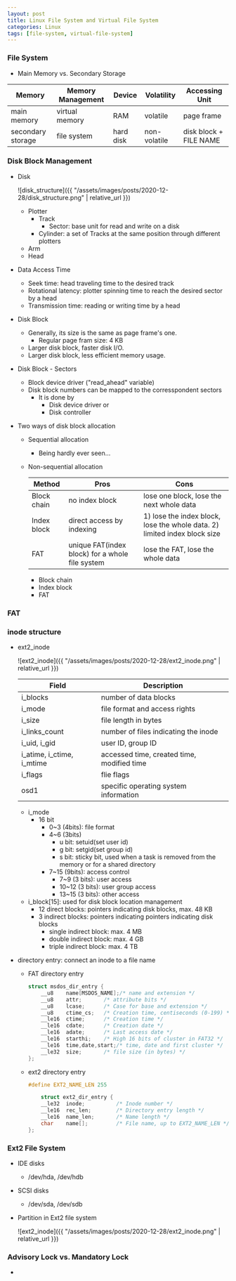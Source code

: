 ```yaml
---
layout: post
title: Linux File System and Virtual File System
categories: Linux
tags: [file-system, virtual-file-system]
---
```


### File System

- Main Memory vs. Secondary Storage

| Memory            | Memory Management | Device    | Volatility   | Accessing Unit
| ----------------- | ----------------- | --------- | ------------ | --------------
| main memory       | virtual memory    | RAM       | volatile     | page frame
| secondary storage | file system       | hard disk | non-volatile | disk block + FILE NAME


### Disk Block Management

- Disk

  ![disk_structure]({{ "/assets/images/posts/2020-12-28/disk_structure.png" | relative_url }})

  - Plotter
    - Track
      - Sector: base unit for read and write on a disk
    - Cylinder: a set of Tracks at the same position through different plotters
  - Arm
  - Head
- Data Access Time
  - Seek time: head traveling time to the desired track
  - Rotational latency: plotter spinning time to reach the desired sector by a head
  - Transmission time: reading or writing time by a head
- Disk Block
  - Generally, its size is the same as page frame's one.
    - Regular page fram size: 4 KB
  - Larger disk block, faster disk I/O.
  - Larger disk block, less efficient memory usage.
- Disk Block - Sectors
  - Block device driver ("read_ahead" variable)
  - Disk block numbers can be mapped to the corresspondent sectors
    - It is done by
      - Disk device driver or
      - Disk controller
- Two ways of disk block allocation
  - Sequential allocation
    - Being hardly ever seen...
  - Non-sequential allocation

    | Method      | Pros                                            | Cons
    | ----------- | ----------------------------------------------- | ----
    | Block chain | no index block                                  | lose one block, lose the next whole data
    | Index block | direct access by indexing                       | 1) lose the index block, lose the whole data. 2) limited index block size
    | FAT         | unique FAT(index block) for a whole file system | lose the FAT, lose the whole data

    - Block chain
    - Index block
    - FAT


### FAT

### inode structure

- ext2_inode

  ![ext2_inode]({{ "/assets/images/posts/2020-12-28/ext2_inode.png" | relative_url }})

  | Field                     | Description
  | ------------------------- | -----------
  | i_blocks                  | number of data blocks
  | i_mode                    | file format and access rights
  | i_size                    | file length in bytes
  | i_links_count             | number of files indicating the inode
  | i_uid, i_gid              | user ID, group ID
  | i_atime, i_ctime, i_mtime | accessed time, created time, modified time
  | i_flags                   | flie flags
  | osd1                      | specific operating system information


  - i_mode
    - 16 bit
      - 0~3 (4bits): file format
      - 4~6 (3bits)
        - u bit: setuid(set user id)
        - g bit: setgid(set group id)
        - s bit: sticky bit, used when a task is removed from the memory or for a shared directory
      - 7~15 (9bits): access control
        - 7~9 (3 bits): user access
        - 10~12 (3 bits): user group access
        - 13~15 (3 bits): other access
  - i_block[15]: used for disk block location management
    - 12 direct blocks: pointers indicating disk blocks, max. 48 KB
    - 3 indirect blocks: pointers indicating pointers indicating disk blocks
      - single indirect block: max. 4 MB
      - double indirect block: max. 4 GB
      - triple indirect block: max. 4 TB

- directory entry: connect an inode to a file name

  - FAT directory entry

    ```cpp
    struct msdos_dir_entry {
        __u8	name[MSDOS_NAME];/* name and extension */
        __u8	attr;		/* attribute bits */
        __u8    lcase;		/* Case for base and extension */
        __u8	ctime_cs;	/* Creation time, centiseconds (0-199) */
        __le16	ctime;		/* Creation time */
        __le16	cdate;		/* Creation date */
        __le16	adate;		/* Last access date */
        __le16	starthi;	/* High 16 bits of cluster in FAT32 */
        __le16	time,date,start;/* time, date and first cluster */
        __le32	size;		/* file size (in bytes) */
    };
    ```

  - ext2 directory entry

    ```cpp
    #define EXT2_NAME_LEN 255

        struct ext2_dir_entry {
        __le32	inode;			/* Inode number */
        __le16	rec_len;		/* Directory entry length */
        __le16	name_len;		/* Name length */
        char	name[];			/* File name, up to EXT2_NAME_LEN */
    };
    ```

### Ext2 File System

- IDE disks
  - /dev/hda, /dev/hdb
- SCSI disks
  - /dev/sda, /dev/sdb
- Partition in Ext2 file system

  ![ext2_inode]({{ "/assets/images/posts/2020-12-28/ext2_inode.png" | relative_url }})


### Advisory Lock vs. Mandatory Lock

-
